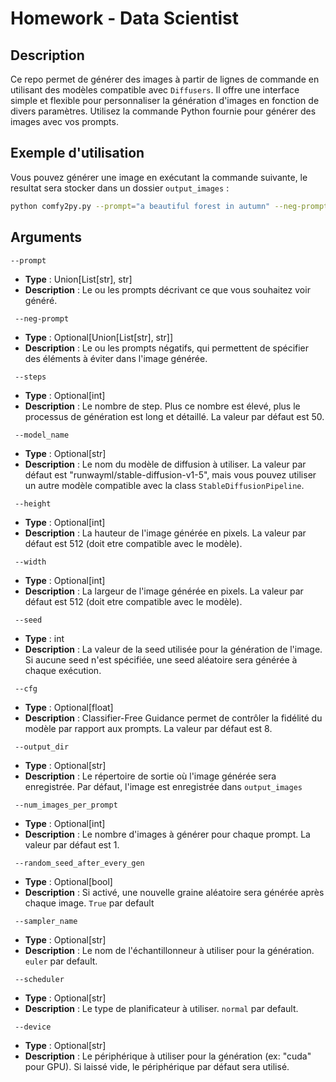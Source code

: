 # Homework - Data Scientist

## Description

Ce repo permet de générer des images à partir de lignes de commande en utilisant des modèles compatible avec `Diffusers`. Il offre une interface simple et flexible pour personnaliser la génération d'images en fonction de divers paramètres. Utilisez la commande Python fournie pour générer des images avec vos prompts.

## Exemple d'utilisation

Vous pouvez générer une image en exécutant la commande suivante, le resultat sera stocker dans un dossier `output_images` :

```bash
python comfy2py.py --prompt="a beautiful forest in autumn" --neg-prompt="no snow, no fog"
```

## Arguments

`--prompt`
- **Type** : Union[List[str], str]
- **Description** : Le ou les prompts décrivant ce que vous souhaitez voir généré. 

` --neg-prompt`
- **Type** : Optional[Union[List[str], str]]
- **Description** : Le ou les prompts négatifs, qui permettent de spécifier des éléments à éviter dans l'image générée. 

` --steps`
- **Type** : Optional[int]
- **Description** : Le nombre de step. Plus ce nombre est élevé, plus le processus de génération est long et détaillé. La valeur par défaut est 50.

` --model_name`
- **Type** : Optional[str]
- **Description** : Le nom du modèle de diffusion à utiliser. La valeur par défaut est "runwayml/stable-diffusion-v1-5", mais vous pouvez utiliser un autre modèle compatible avec la class `StableDiffusionPipeline`.

` --height`
- **Type** : Optional[int]
- **Description** : La hauteur de l'image générée en pixels. La valeur par défaut est 512 (doit etre compatible avec le modèle).

` --width`
- **Type** : Optional[int]
- **Description** : La largeur de l'image générée en pixels. La valeur par défaut est 512 (doit etre compatible avec le modèle).

` --seed`
- **Type** : int
- **Description** : La valeur de la seed utilisée pour la génération de l'image. Si aucune seed n'est spécifiée, une seed aléatoire sera générée à chaque exécution.

` --cfg`
- **Type** : Optional[float]
- **Description** : Classifier-Free Guidance permet de contrôler la fidélité du modèle par rapport aux prompts. La valeur par défaut est 8.

` --output_dir`
- **Type** : Optional[str]
- **Description** : Le répertoire de sortie où l'image générée sera enregistrée. Par défaut, l'image est enregistrée dans `output_images`

` --num_images_per_prompt`
- **Type** : Optional[int]
- **Description** : Le nombre d'images à générer pour chaque prompt. La valeur par défaut est 1.

` --random_seed_after_every_gen`
- **Type** : Optional[bool]
- **Description** : Si activé, une nouvelle graine aléatoire sera générée après chaque image. `True` par default

` --sampler_name`
- **Type** : Optional[str]
- **Description** : Le nom de l'échantillonneur à utiliser pour la génération. `euler` par default.

` --scheduler`
- **Type** : Optional[str]
- **Description** : Le type de planificateur à utiliser. `normal` par default.

` --device`
- **Type** : Optional[str]
- **Description** : Le périphérique à utiliser pour la génération (ex: "cuda" pour GPU). Si laissé vide, le périphérique par défaut sera utilisé.






